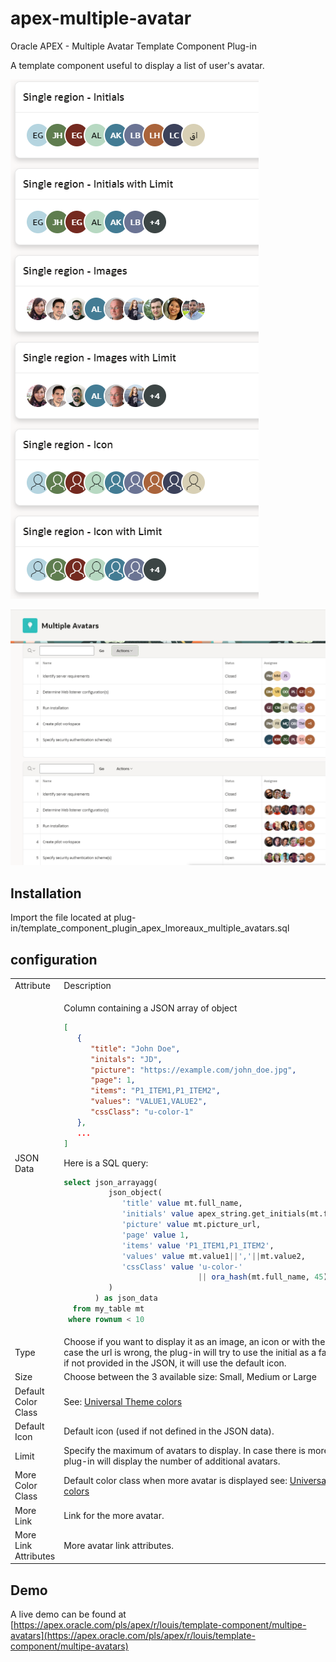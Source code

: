 # apex-multiple-avatar
Oracle APEX - Multiple Avatar Template Component Plug-in

A template component useful to display a list of user's avatar.

![Screenshot showing the Multiple Avatars template component plug-in used as a single region to displays avatars with initials, icons or images and with and without limits](/assets/preview2.png "Screenshot showing the Multiple Avatars template component plug-in")

![Screenshot showing the Multiple Avatars template component plug-in used as in interactive reports with initials, icons or images and with and without limits](/assets/preview.png "Screenshot showing the Multiple Avatars template component plug-in")

## Installation
Import the file located at plug-in/template_component_plugin_apex_lmoreaux_multiple_avatars.sql

## configuration
<table>
<tr>
<td> Attribute </td> <td> Description </td>
</tr>
<tr>
<td> JSON Data </td>
<td> 
<p>Column containing a JSON array of object</p>

```json
[
   {
      "title": "John Doe",
      "initals": "JD",
      "picture": "https://example.com/john_doe.jpg",
      "page": 1,
      "items": "P1_ITEM1,P1_ITEM2",
      "values": "VALUE1,VALUE2",
      "cssClass": "u-color-1"
   },
   ...
]
```
Here is a SQL query:

```sql
select json_arrayagg(
          json_object(
             'title' value mt.full_name,
             'initials' value apex_string.get_initials(mt.full_name),
             'picture' value mt.picture_url,
             'page' value 1,
             'items' value 'P1_ITEM1,P1_ITEM2',
             'values' value mt.value1||','||mt.value2,
             'cssClass' value 'u-color-'
                              || ora_hash(mt.full_name, 45)
          )
       ) as json_data
  from my_table mt
 where rownum < 10
```
</tr>
<tr>
<td> Type </td>
<td> Choose if you want to display it as an image, an icon or with the initials. In case the url is wrong, the plug-in will try to use the initial as a fallback and if not provided in the JSON, it will use the default icon. </td>
</tr>
<tr>
<td> Size </td>
<td> Choose between the 3 available size: Small, Medium or Large </td>
</tr>
<tr>
<td> Default Color Class </td>
<td> See: <a href="https://apex.oracle.com/pls/apex/r/apex_pm/ut/color-and-status-modifiers" target="_blank">Universal Theme colors</a> </td>
</tr>
<tr>
<td> Default Icon </td>
<td> Default icon (used if not defined in the JSON data). </td>
</tr>
<tr>
<td> Limit </td>
<td> Specify the maximum of avatars to display. In case there is more, then the plug-in will display the number of additional avatars. </td>
</tr>
<tr>
<td> More Color Class </td>
<td> Default color class when more avatar is displayed see: <a href="https://apex.oracle.com/pls/apex/r/apex_pm/ut/color-and-status-modifiers" target="_blank">Universal Theme colors</a> </td>
</tr>
<tr>
<td> More Link </td>
<td> Link for the more avatar. </td>
</tr>
<tr>
<td> More Link Attributes </td>
<td> More avatar link attributes. </td>
</tr>
</table>

## Demo
A live demo can be found at [https://apex.oracle.com/pls/apex/r/louis/template-component/multipe-avatars](https://apex.oracle.com/pls/apex/r/louis/template-component/multipe-avatars)



